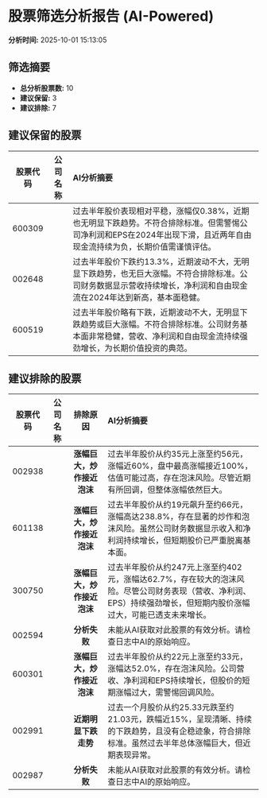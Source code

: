 # 股票筛选分析报告 (AI-Powered)

**分析时间:** 2025-10-01 15:13:05

## 筛选摘要

- **总分析股票数:** 10
- **建议保留:** 3
- **建议排除:** 7

## 建议保留的股票

| 股票代码 | 公司名称 | AI分析摘要 |
|:---:|:---:|:---|
| 600309 |  | 过去半年股价表现相对平稳，涨幅仅0.38%，近期也无明显下跌趋势。不符合排除标准。但需警惕公司净利润和EPS在2024年出现下滑，且近两年自由现金流持续为负，长期价值需谨慎评估。 |
| 002648 |  | 过去半年股价下跌约13.3%，近期波动不大，无明显下跌趋势，也无巨大涨幅。不符合排除标准。公司财务数据显示营收持续增长，净利润和自由现金流在2024年达到新高，基本面稳健。 |
| 600519 |  | 过去半年股价略有下跌，近期波动不大，无明显下跌趋势或巨大涨幅。不符合排除标准。公司财务基本面非常稳健，营收、净利润和自由现金流持续强劲增长，为长期价值投资的典范。 |

## 建议排除的股票

| 股票代码 | 公司名称 | 排除原因 | AI分析摘要 |
|:---:|:---:|:---:|:---|
| 002938 |  | **涨幅巨大，炒作接近泡沫** | 过去半年股价从约35元上涨至约56元，涨幅近60%，盘中最高涨幅接近100%，估值可能过高，存在泡沫风险。尽管近期有所回调，但整体涨幅依然巨大。 |
| 601138 |  | **涨幅巨大，炒作接近泡沫** | 过去半年股价从约19元飙升至约66元，涨幅高达238.8%，存在显著的炒作和泡沫风险。虽然公司财务数据显示收入和净利润持续增长，但短期股价已严重脱离基本面。 |
| 300750 |  | **涨幅巨大，炒作接近泡沫** | 过去半年股价从约247元上涨至约402元，涨幅达62.7%，存在较大的泡沫风险。尽管公司财务表现（营收、净利润、EPS）持续强劲增长，但短期内股价涨幅过大，可能已透支未来增长。 |
| 002594 |  | **分析失败** | 未能从AI获取对此股票的有效分析。请检查日志中AI的原始响应。 |
| 600301 |  | **涨幅巨大，炒作接近泡沫** | 过去半年股价从约22元上涨至约33元，涨幅达52.0%，存在泡沫风险。公司营收、净利润和EPS持续增长，但股价的短期涨幅过大，需警惕回调风险。 |
| 002991 |  | **近期明显下跌走势** | 过去一个月股价从约25.33元跌至约21.03元，跌幅近15%，呈现清晰、持续的下跌趋势，且没有企稳迹象，符合排除标准。虽然过去半年总体涨幅巨大，但近期表现异常。 |
| 002987 |  | **分析失败** | 未能从AI获取对此股票的有效分析。请检查日志中AI的原始响应。 |
